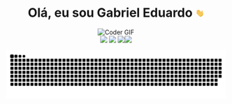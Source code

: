 <h1 align="center"> Olá, eu sou Gabriel Eduardo <img src="https://github.com/milena-ramiro/milena-ramiro/blob/main/gifs/wave.gif" width="20px"> </h1>

<div align="center">
<img src="https://media.giphy.com/media/2IudUHdI075HL02Pkk/giphy.gif" alt="Coder GIF" width="500"> 
</div>

<div align="center" valign="top"> 
    <a href="https://www.linkedin.com/in/gabriel-oliveira-a4567b211" target="_blank"><img src="https://img.shields.io/badge/-LinkedIn-%230077B5?style=for-the-badge&logo=linkedin&logoColor=white" target="_blank"></a>
    <a href="https://www.instagram.com/vitinho.f_/" target="_blank"><img src="https://img.shields.io/badge/-Instagram-%23E4405F?style=for-the-badge&logo=instagram&logoColor=white" target="_blank"></a>
    <a href = "mailto:gabrieleduardobiel@gmail.com"><img src="https://img.shields.io/badge/-Gmail-%23333?style=for-the-badge&logo=gmail&logoColor=white" target="_blank></a>
   # <a href="https://t.me/gabrieloliveira_7 gabriel" target="_blank"><img src="https://img.shields.io/badge/Telegram-2CA5E0?style=for-the-badge&logo=telegram&logoColor=white" target="_blank"></a> 
      
<div align="center">

  ![Snake animation](https://github.com/VictorFreitass1/VictorFreitass1/blob/output/github-contribution-grid-snake.svg)
  
</div>
